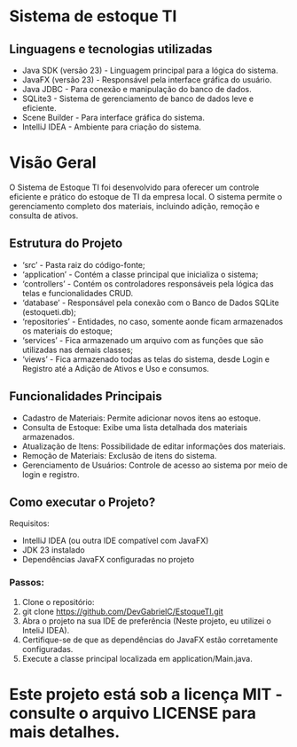 # **Sistema de estoque TI**

## Linguagens e tecnologias utilizadas
- Java SDK (versão 23) - Linguagem principal para a lógica do sistema.
- JavaFX (versão 23) - Responsável pela interface gráfica do usuário.
- Java JDBC - Para conexão e manipulação do banco de dados.
- SQLite3 - Sistema de gerenciamento de banco de dados leve e eficiente.
- Scene Builder - Para interface gráfica do sistema.
- IntelliJ IDEA - Ambiente para criação do sistema.

# Visão Geral

O Sistema de Estoque TI foi desenvolvido para oferecer um controle eficiente e prático do estoque de TI da empresa local. O sistema permite o gerenciamento completo dos materiais, incluindo adição, remoção e consulta de ativos.

## Estrutura do Projeto

- ‘src’ - Pasta raiz do código-fonte;
- ‘application’ - Contém a classe principal que inicializa o sistema;
- ‘controllers’ - Contém os controladores responsáveis pela lógica das telas e funcionalidades CRUD.
- ‘database’ - Responsável pela conexão com o Banco de Dados SQLite (estoqueti.db);
- ‘repositories’ - Entidades, no caso, somente aonde ficam armazenados os materiais do estoque;
- ‘services’ - Fica armazenado um arquivo com as funções que são utilizadas nas demais classes;
- ‘views’ - Fica armazenado todas as telas do sistema, desde Login e Registro até a Adição de Ativos e Uso e consumos.

## Funcionalidades Principais

- Cadastro de Materiais: Permite adicionar novos itens ao estoque.
- Consulta de Estoque: Exibe uma lista detalhada dos materiais armazenados.
- Atualização de Itens: Possibilidade de editar informações dos materiais.
- Remoção de Materiais: Exclusão de itens do sistema.
- Gerenciamento de Usuários: Controle de acesso ao sistema por meio de login e registro.

## Como executar o Projeto?
Requisitos:
- IntelliJ IDEA (ou outra IDE compatível com JavaFX)
- JDK 23 instalado
- Dependências JavaFX configuradas no projeto

### Passos:
1. Clone o repositório:
2. git clone https://github.com/DevGabrielC/EstoqueTI.git
3. Abra o projeto na sua IDE de preferência (Neste projeto, eu utilizei o InteliJ IDEA).
4. Certifique-se de que as dependências do JavaFX estão corretamente configuradas.
6. Execute a classe principal localizada em application/Main.java.

# Este projeto está sob a licença MIT - consulte o arquivo LICENSE para mais detalhes.
